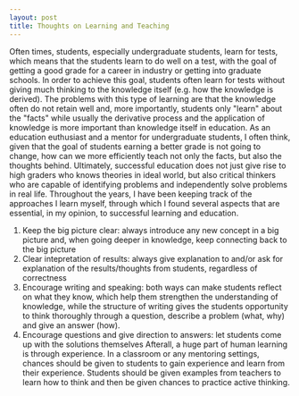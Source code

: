 ```yaml
---
layout: post
title: Thoughts on Learning and Teaching
---
```

Often times, students, especially undergraduate students, learn for tests, which means that the students learn to do well on a test, with the goal of getting a good grade for a career in industry or getting into graduate schools. In order to achieve this goal, students often learn for tests without giving much thinking to the knowledge itself (e.g. how the knowledge is derived). The problems with this type of learning are that the knowledge often do not retain well and, more importantly, students only "learn" about the "facts" while usually the derivative process and the application of knowledge is more important than knowledge itself in education.
As an education euthusiast and a mentor for undergraduate students, I often think, given that the goal of students earning a better grade is not going to change, how can we more efficiently teach not only the facts, but also the thoughts behind. Ultimately, successful education does not just give rise to high graders who knows theories in ideal world, but also critical thinkers who are capable of identifying problems and independently solve problems in real life.
Throughout the years, I have been keeping track of the approaches I learn myself, through which I found several aspects that are essential, in my opinion, to successful learning and education.
1. Keep the big picture clear: always introduce any new concept in a big picture and, when going deeper in knowledge, keep connecting back to the big picture
2. Clear intepretation of results: always give explanation to and/or ask for explanation of the results/thoughts from students, regardless of correctness
3. Encourage writing and speaking: both ways can make students reflect on what they know, which help them strengthen the understanding of knowledge, while the structure of writing gives the students opportunity to think thoroughly through a question, describe a problem (what, why) and give an answer (how).
4. Encourage questions and give direction to answers: let students come up with the solutions themselves
Afterall, a huge part of human learning is through experience. In a classroom or any mentoring settings, chances should be given to students to gain experience and learn from their experience. Students should be given examples from teachers to learn how to think and then be given chances to practice active thinking.
